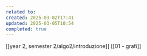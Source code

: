 ```yaml
---
related to: 
created: 2025-03-02T17:41
updated: 2025-03-05T10:54
completed: true
---
```

[[year 2, semester 2/algo2/introduzione]]
[[01 - grafi]]

